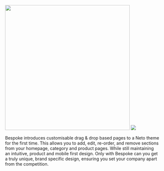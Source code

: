 <img width="407" src="https://bespoketheme.neto.com.au/assets/website_logo.png?1538395590">

<img src="https://bespoketheme.neto.com.au/assets/images/Bespoke%20Theme.png">

Bespoke introduces customisable drag & drop based pages to a Neto theme for the first time. This allows you to add, edit, re-order, and remove sections from your homepage, category and product pages. While still maintaining an intuitive, product and mobile first design. Only with Bespoke can you get a truly unique, brand specific design, ensuring you set your company apart from the competition.
